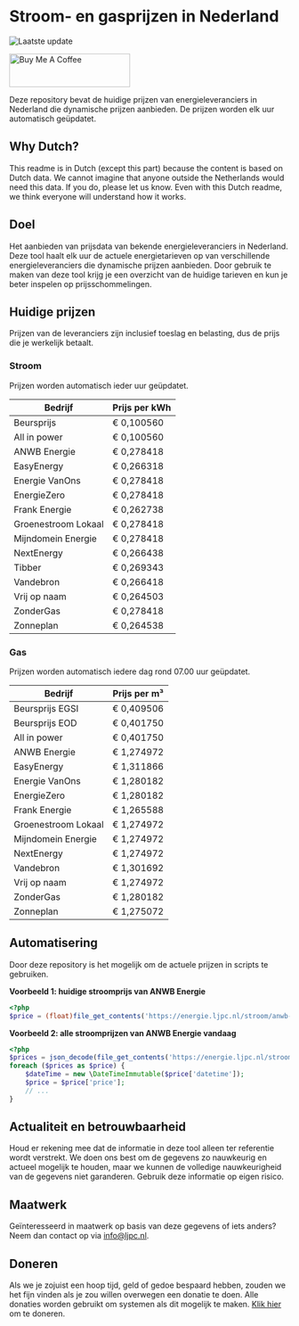# Stroom- en gasprijzen in Nederland

![Laatste update](https://img.shields.io/badge/laatste%20update-2025--03--06%2016%3A00%20CET-brightgreen)

<a href="https://www.buymeacoffee.com/Lars-" target="_blank"><img src="https://cdn.buymeacoffee.com/buttons/v2/default-orange.png" alt="Buy Me A Coffee" height="60" style="height: 60px !important;width: 217px !important;" ></a>

Deze repository bevat de huidige prijzen van energieleveranciers in Nederland die dynamische prijzen aanbieden. De prijzen worden elk uur automatisch geüpdatet.

## Why Dutch?

This readme is in Dutch (except this part) because the content is based on Dutch data. We cannot imagine that anyone outside the Netherlands would need this data. If you do, please let us know. Even with this Dutch readme, we think
everyone will understand how it works.

## Doel

Het aanbieden van prijsdata van bekende energieleveranciers in Nederland. Deze tool haalt elk uur de actuele energietarieven op van verschillende energieleveranciers die dynamische prijzen aanbieden. Door gebruik te maken van deze tool
krijg je een overzicht van de huidige tarieven en kun je beter inspelen op prijsschommelingen.

## Huidige prijzen

Prijzen van de leveranciers zijn inclusief toeslag en belasting, dus de prijs die je werkelijk betaalt.

### Stroom

Prijzen worden automatisch ieder uur geüpdatet.

 Bedrijf | Prijs per kWh 
---------|---------------
Beursprijs | € 0,100560
All in power | € 0,100560
ANWB Energie | € 0,278418
EasyEnergy | € 0,266318
Energie VanOns | € 0,278418
EnergieZero | € 0,278418
Frank Energie | € 0,262738
Groenestroom Lokaal | € 0,278418
Mijndomein Energie | € 0,278418
NextEnergy | € 0,266438
Tibber | € 0,269343
Vandebron | € 0,266418
Vrij op naam | € 0,264503
ZonderGas | € 0,278418
Zonneplan | € 0,264538


### Gas

Prijzen worden automatisch iedere dag rond 07.00 uur geüpdatet.

 Bedrijf | Prijs per m³ 
---------|--------------
Beursprijs EGSI | € 0,409506
Beursprijs EOD | € 0,401750
All in power | € 0,401750
ANWB Energie | € 1,274972
EasyEnergy | € 1,311866
Energie VanOns | € 1,280182
EnergieZero | € 1,280182
Frank Energie | € 1,265588
Groenestroom Lokaal | € 1,274972
Mijndomein Energie | € 1,274972
NextEnergy | € 1,274972
Vandebron | € 1,301692
Vrij op naam | € 1,274972
ZonderGas | € 1,280182
Zonneplan | € 1,275072


## Automatisering

Door deze repository is het mogelijk om de actuele prijzen in scripts te gebruiken.

**Voorbeeld 1: huidige stroomprijs van ANWB Energie**

```php
<?php
$price = (float)file_get_contents('https://energie.ljpc.nl/stroom/anwb-energie-nu.txt');

```

**Voorbeeld 2: alle stroomprijzen van ANWB Energie vandaag**

```php
<?php
$prices = json_decode(file_get_contents('https://energie.ljpc.nl/stroom/all-in-power-vandaag.json'),true);
foreach ($prices as $price) {
    $dateTime = new \DateTimeImmutable($price['datetime']);
    $price = $price['price'];
    // ...
}
```

## Actualiteit en betrouwbaarheid

Houd er rekening mee dat de informatie in deze tool alleen ter referentie wordt verstrekt. We doen ons best om de gegevens zo nauwkeurig en actueel mogelijk te houden, maar we kunnen de volledige nauwkeurigheid van de gegevens niet
garanderen. Gebruik deze informatie op eigen risico.

## Maatwerk

Geïnteresseerd in maatwerk op basis van deze gegevens of iets anders? Neem dan contact op
via [info@ljpc.nl](mailto:info@ljpc.nl?subject=Energie%20prijzen).

## Doneren

Als we je zojuist een hoop tijd, geld of gedoe bespaard hebben, zouden we het fijn vinden als je zou willen overwegen een
donatie te doen. Alle donaties worden gebruikt om systemen als dit mogelijk te
maken. [Klik hier](https://www.buymeacoffee.com/Lars-) om te doneren.
